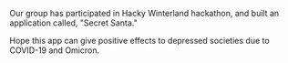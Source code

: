 Our group has participated in Hacky Winterland hackathon, and built an application called, "Secret Santa."

Hope this app can give positive effects to depressed societies due to COVID-19 and Omicron.
